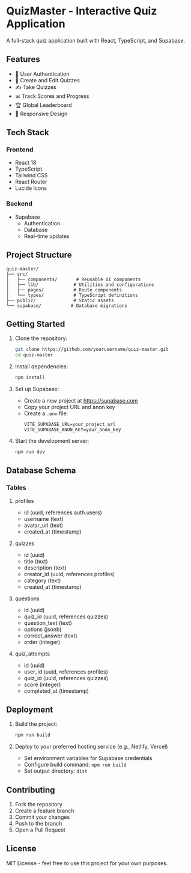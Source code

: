 # QuizMaster - Interactive Quiz Application

A full-stack quiz application built with React, TypeScript, and Supabase.

## Features

- 🔐 User Authentication
- 📝 Create and Edit Quizzes
- ✍️ Take Quizzes
- 📊 Track Scores and Progress
- 🏆 Global Leaderboard
- 📱 Responsive Design

## Tech Stack

### Frontend
- React 18
- TypeScript
- Tailwind CSS
- React Router
- Lucide Icons

### Backend
- Supabase
  - Authentication
  - Database
  - Real-time updates

## Project Structure

```
quiz-master/
├── src/
│   ├── components/       # Reusable UI components
│   ├── lib/             # Utilities and configurations
│   ├── pages/           # Route components
│   └── types/           # TypeScript definitions
├── public/              # Static assets
└── supabase/           # Database migrations
```

## Getting Started

1. Clone the repository:
   ```bash
   git clone https://github.com/yourusername/quiz-master.git
   cd quiz-master
   ```

2. Install dependencies:
   ```bash
   npm install
   ```

3. Set up Supabase:
   - Create a new project at https://supabase.com
   - Copy your project URL and anon key
   - Create a `.env` file:
     ```
     VITE_SUPABASE_URL=your_project_url
     VITE_SUPABASE_ANON_KEY=your_anon_key
     ```

4. Start the development server:
   ```bash
   npm run dev
   ```

## Database Schema

### Tables

1. profiles
   - id (uuid, references auth.users)
   - username (text)
   - avatar_url (text)
   - created_at (timestamp)

2. quizzes
   - id (uuid)
   - title (text)
   - description (text)
   - creator_id (uuid, references profiles)
   - category (text)
   - created_at (timestamp)

3. questions
   - id (uuid)
   - quiz_id (uuid, references quizzes)
   - question_text (text)
   - options (jsonb)
   - correct_answer (text)
   - order (integer)

4. quiz_attempts
   - id (uuid)
   - user_id (uuid, references profiles)
   - quiz_id (uuid, references quizzes)
   - score (integer)
   - completed_at (timestamp)

## Deployment

1. Build the project:
   ```bash
   npm run build
   ```

2. Deploy to your preferred hosting service (e.g., Netlify, Vercel)
   - Set environment variables for Supabase credentials
   - Configure build command: `npm run build`
   - Set output directory: `dist`

## Contributing

1. Fork the repository
2. Create a feature branch
3. Commit your changes
4. Push to the branch
5. Open a Pull Request

## License

MIT License - feel free to use this project for your own purposes.